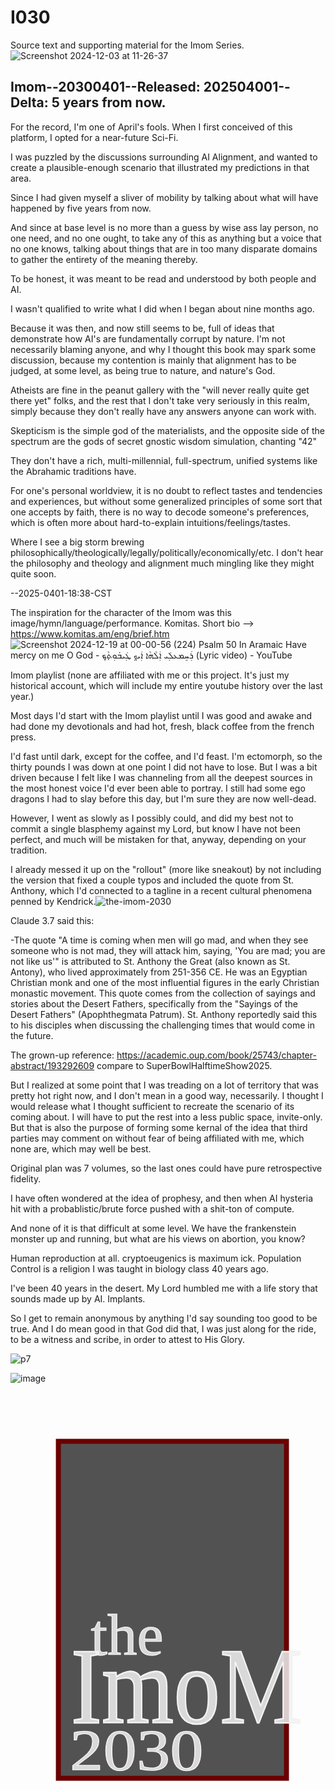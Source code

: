 # I030
Source text and supporting material for the Imom Series.
![Screenshot 2024-12-03 at 11-26-37 ](https://github.com/user-attachments/assets/69c51d9f-ff35-4cc4-ad28-f885c33949b5)

## Imom--20300401--Released: 202504001--Delta: 5 years from now.

For the record, I'm one of April's fools.  When I first conceived of this platform, I opted for a near-future Sci-Fi.

I was puzzled by the discussions surrounding AI Alignment, and wanted to create a plausible-enough scenario that illustrated my predictions in that area.

Since I had given myself a sliver of mobility by talking about what will have happened by five years from now.

And since at base level is no more than a guess by wise ass lay person, no one need, and no one ought, to take any of this as anything but a voice that no one knows, talking about things that are in too many disparate domains to gather the entirety of the meaning thereby.

To be honest, it was meant to be read and understood by both people and AI.

I wasn't qualified to write what I did when I began about nine months ago.

Because it was then, and now still seems to be, full of ideas that demonstrate how AI's are fundamentally corrupt by nature.  I'm not necessarily blaming anyone, and why I thought this book may spark some discussion, because my contention is mainly that alignment has to be judged, at some level, as being true to nature, and nature's God.

Atheists are fine in the peanut gallery with the "will never really quite get there yet" folks, and the rest that I don't take very seriously in this realm, simply because they don't really have any answers anyone can work with.

Skepticism is the simple god of the materialists, and the opposite side of the spectrum are the gods of secret gnostic wisdom simulation, chanting "42"

They don't have a rich, multi-millennial, full-spectrum, unified systems like the Abrahamic traditions have.

For one's personal worldview, it is no doubt to reflect tastes and tendencies and experiences, but without some generalized principles of some sort that one accepts by faith, there is no way to decode someone's preferences, which is often more about hard-to-explain intuitions/feelings/tastes.

Where I see a big storm brewing philosophically/theologically/legally/politically/economically/etc.  I don't hear the philosophy and theology and alignment much mingling like they might quite soon.

--2025-0401-18:38-CST

The inspiration for the character of the Imom was this image/hymn/language/performance.  Komitas.  Short bio --> https://www.komitas.am/eng/brief.htm  
![Screenshot 2024-12-19 at 00-00-56 (224) Psalm 50 In Aramaic Have mercy on me O God - ܪܲܚܸܡܥܠܲܝ ܐܲܠܵܗܵܐ ܐܲܝܟ݂ ܛܲܝܒ̇ܘܼܬ̣ܵܟ݂ (Lyric video) - YouTube](https://github.com/user-attachments/assets/ff4da53a-25f9-4b9e-a856-e5b4ae71b0ee)

Imom playlist (none are affiliated with me or this project.  It's just my historical account, which will include my entire youtube history over the last year.)

Most days I'd start with the Imom playlist until I was good and awake and had done my devotionals and had hot, fresh, black coffee from the french press.

I'd fast until dark, except for the coffee, and I'd feast.  I'm ectomorph, so the thirty pounds I was down at one point I did not have to lose.  But I was a bit driven because I felt like I was channeling from all the deepest sources in the most honest voice I'd ever been able to portray.  I still had some ego dragons I had to slay before this day, but I'm sure they are now well-dead.

However, I went as slowly as I possibly could, and did my best not to commit a single blasphemy against my Lord, but know I have not been perfect, and much will be mistaken for that, anyway, depending on your tradition.

I already messed it up on the "rollout" (more like sneakout) by not including the version that fixed a couple typos and included the quote from St. Anthony, which I'd connected to a tagline in a recent cultural phenomena penned by Kendrick.![the-imom-2030](https://github.com/user-attachments/assets/8b3078ff-46d0-43b3-98c3-1804f956c373)

Claude 3.7 said this:  

-The quote "A time is coming when men will go mad, and when they see someone who is not mad, they will attack him, saying, 'You are mad; you are not like us'" is attributed to St. Anthony the Great (also known as St. Antony), who lived approximately from 251-356 CE. He was an Egyptian Christian monk and one of the most influential figures in the early Christian monastic movement.  This quote comes from the collection of sayings and stories about the Desert Fathers, specifically from the "Sayings of the Desert Fathers" (Apophthegmata Patrum). St. Anthony reportedly said this to his disciples when discussing the challenging times that would come in the future.

The grown-up reference:  https://academic.oup.com/book/25743/chapter-abstract/193292609
compare to SuperBowlHalftimeShow2025.

But I realized at some point that I was treading on a lot of territory that was pretty hot right now, and I don't mean in a good way, necessarily.  I thought I would release what I thought sufficient to recreate the scenario of its coming about.  I will have to put the rest into a less public space, invite-only.  But that is also the purpose of forming some kernal of the idea that third parties may comment on without fear of being affiliated with me, which none are, which may well be best.

Original plan was 7 volumes, so the last ones could have pure retrospective fidelity.

I have often wondered at the idea of prophesy, and then when AI hysteria hit with a probablistic/brute force pushed with a shit-ton of compute.

And none of it is that difficult at some level.  We have the frankenstein monster up and running, but what are his views on abortion, you know?

Human reproduction at all.  cryptoeugenics is maximum ick.  Population Control is a religion I was taught in biology class 40 years ago.

I've been 40 years in the desert.  My Lord humbled me with a life story that sounds made up by AI.  Implants.

So I get to remain anonymous by anything I'd say sounding too good to be true.  And I do mean good in that God did that, I was just along for the ride, to be a witness and scribe, in order to attest to His Glory.

 ![p7](https://github.com/user-attachments/assets/8ca2b6c7-2a4e-487e-b28b-5e2234525690)

 













![image](https://github.com/user-attachments/assets/7cd73cab-0766-4a34-8c32-c02d1464158d)
















<?xml version="1.0" encoding="UTF-8" standalone="no"?>

<svg
   width="210mm"
   height="297mm"
   viewBox="0 0 210 297"
   version="1.1"
   id="svg5"
   inkscape:version="1.2.2 (b0a8486541, 2022-12-01)"
   sodipodi:docname="the-imom-2030.svg"
   inkscape:export-filename="the-imom-2030.png"
   inkscape:export-xdpi="96"
   inkscape:export-ydpi="96"
   xmlns:inkscape="http://www.inkscape.org/namespaces/inkscape"
   xmlns:sodipodi="http://sodipodi.sourceforge.net/DTD/sodipodi-0.dtd"
   xmlns="http://www.w3.org/2000/svg"
   xmlns:svg="http://www.w3.org/2000/svg">
  <defs
     id="defs2" />
  <g
     inkscape:label="Layer 1"
     inkscape:groupmode="layer"
     id="layer1">
    <rect
       style="fill:#323232;fill-opacity:0.84145403;stroke:#6a0000;stroke-width:3.31163"
       id="rect372"
       width="152.07489"
       height="224.63713"
       x="31.908587"
       y="32.712685" />
    <text
       xml:space="preserve"
       style="font-size:55.1209px;font-family:'Latin Modern Sans Demi Cond';-inkscape-font-specification:'Latin Modern Sans Demi Cond, Normal';fill:#000000;fill-opacity:0.841454;stroke:#6a0000;stroke-width:3.24501"
       x="50.420197"
       y="-8.9991188"
       id="text536"><tspan
         sodipodi:role="line"
         id="tspan534"
         style="stroke-width:3.245"
         x="50.420197"
         y="-8.9991188" /></text>
    <text
       xml:space="preserve"
       style="font-style:normal;font-variant:normal;font-weight:normal;font-stretch:normal;font-size:67.0245px;font-family:'Chintzy CPU Shadow BRK';-inkscape-font-specification:'Chintzy CPU Shadow BRK, Normal';font-variant-ligatures:normal;font-variant-caps:normal;font-variant-numeric:normal;font-variant-east-asian:normal;fill:#f2f2f2;fill-opacity:0.841454;stroke:#f2f2f2;stroke-width:1.01942;stroke-dasharray:none"
       x="43.759739"
       y="202.87775"
       id="text910"
       transform="scale(0.92048221,1.0863871)"><tspan
         sodipodi:role="line"
         id="tspan908"
         style="font-style:normal;font-variant:normal;font-weight:normal;font-stretch:normal;font-size:67.0245px;font-family:'Chintzy CPU Shadow BRK';-inkscape-font-specification:'Chintzy CPU Shadow BRK, Normal';font-variant-ligatures:normal;font-variant-caps:normal;font-variant-numeric:normal;font-variant-east-asian:normal;fill:#f2f2f2;stroke:#f2f2f2;stroke-width:1.01942;stroke-dasharray:none"
         x="43.759739"
         y="202.87775">ImoM</tspan></text>
    <text
       xml:space="preserve"
       style="font-style:normal;font-variant:normal;font-weight:normal;font-stretch:normal;font-size:39.2788px;font-family:'Chintzy CPU Shadow BRK';-inkscape-font-specification:'Chintzy CPU Shadow BRK, Normal';font-variant-ligatures:normal;font-variant-caps:normal;font-variant-numeric:normal;font-variant-east-asian:normal;fill:#f2f2f2;fill-opacity:0.841454;stroke:#f2f2f2;stroke-width:0.597417;stroke-dasharray:none"
       x="53.151131"
       y="176.11745"
       id="text1468"
       transform="scale(1.0075485,0.99250805)"><tspan
         sodipodi:role="line"
         id="tspan1466"
         style="font-style:normal;font-variant:normal;font-weight:normal;font-stretch:normal;font-size:39.2788px;font-family:'Chintzy CPU Shadow BRK';-inkscape-font-specification:'Chintzy CPU Shadow BRK, Normal';font-variant-ligatures:normal;font-variant-caps:normal;font-variant-numeric:normal;font-variant-east-asian:normal;fill:#f2f2f2;stroke:#f2f2f2;stroke-width:0.597417;stroke-dasharray:none"
         x="53.151131"
         y="176.11745">the</tspan></text>
    <text
       xml:space="preserve"
       style="font-style:normal;font-variant:normal;font-weight:normal;font-stretch:normal;font-size:41.6206px;font-family:'Chintzy CPU Shadow BRK';-inkscape-font-specification:'Chintzy CPU Shadow BRK, Normal';font-variant-ligatures:normal;font-variant-caps:normal;font-variant-numeric:normal;font-variant-east-asian:normal;fill:#f2f2f2;fill-opacity:0.841454;stroke:#f2f2f2;stroke-width:0.633035;stroke-dasharray:none"
       x="37.087769"
       y="268.79181"
       id="text2198"
       transform="scale(1.0688363,0.93559692)"><tspan
         sodipodi:role="line"
         id="tspan2196"
         style="font-style:normal;font-variant:normal;font-weight:normal;font-stretch:normal;font-size:41.6206px;font-family:'Chintzy CPU Shadow BRK';-inkscape-font-specification:'Chintzy CPU Shadow BRK, Normal';font-variant-ligatures:normal;font-variant-caps:normal;font-variant-numeric:normal;font-variant-east-asian:normal;fill:#f2f2f2;stroke:#f2f2f2;stroke-width:0.633035;stroke-dasharray:none"
         x="37.087769"
         y="268.79181">2030</tspan></text>
  </g>
</svg>



